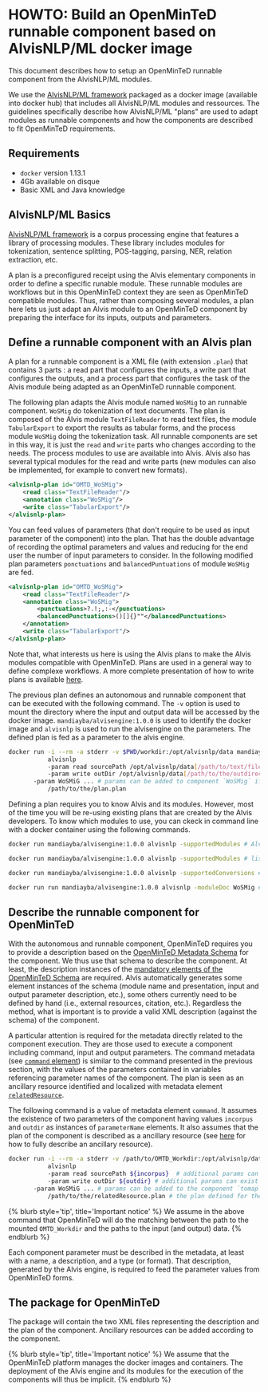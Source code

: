 # HOWTO: Build an OpenMinTeD runnable component based on AlvisNLP/ML docker image

This document describes how to setup an OpenMinTeD runnable component from the AlvisNLP/ML modules.

We use the [AlvisNLP/ML framework](https://github.com/Bibliome/alvisnlp) packaged as a docker image (available into docker hub) that includes all AlvisNLP/ML modules and ressources. The guidelines specifically describe how AlvisNLP/ML "plans" are used to adapt modules as runnable components and how the components are described to fit OpenMinTeD requirements.

## Requirements

* `docker` version 1.13.1
* 4Gb available on disque
* Basic XML and Java knowledge

## AlvisNLP/ML Basics

[AlvisNLP/ML framework](https://github.com/Bibliome/alvisnlp) is a corpus processing engine that features a library of processing modules. These library includes modules for tokenization, sentence splitting, POS-tagging, parsing, NER, relation extraction, etc.

<!-- Users run AlvisNLP/ML -->

<!--AlvisNLP
Before going further, let's define the notion of plan into Alvis. --> A plan is a preconfigured receipt using the Alvis elementary components in order to define a specific runable module. These runnable modules are workflows but in this OpenMinTeD context they are seen as OpenMinTeD compatible modules. Thus, rather than composing several modules, a plan here lets us just adapt an Alvis module to an OpenMinTeD component by preparing the interface for its inputs, outputs and parameters.

## Define a runnable component with an Alvis plan
A plan for a runnable component is a XML file (with extension `.plan`) that contains 3 parts : a read part that configures the inputs, a write part that configures the outputs, and a process part that configures the task of the Alvis module being adapted as an OpenMinTeD runnable component.

The following plan adapts the Alvis module named `WoSMig` to an runnable component. `WoSMig` do tokenization of text documents. The plan is composed of the Alvis module `TextFileReader` to read text files, the module `TabularExport` to export the results as tabular forms, and the process module `WoSMig` doing the tokenization task. All runnable components are set in this way, it is just the `read` and `write` parts who changes according to the needs. The process modules to use are available into Alvis. Alvis also has several typical modules for the read and write parts (new modules can also be implemented, for example to convert new formats).
```xml
<alvisnlp-plan id="OMTD_WoSMig">
	<read class="TextFileReader"/>
	<annotation class="WoSMig"/>
	<write class="TabularExport"/>
</alvisnlp-plan>
```

You can feed values of parameters (that don't require to be used as input parameter of the component) into the plan. That has the double advantage of recording the optimal parameters and values and reducing for the end user the number of input parameters to consider. In the following modified plan parameters `ponctuations` and `balancedPuntuations` of module `WoSMig` are fed.
```xml
<alvisnlp-plan id="OMTD_WoSMig">
	<read class="TextFileReader"/>
	<annotation class="WoSMig">
  		<punctuations>?.!;,:-</punctuations>
  		<balancedPunctuations>()[]{}""</balancedPunctuations>
	</annotation>
	<write class="TabularExport"/>
</alvisnlp-plan>
```


Note that, what interests us here is using the Alvis plans to make the Alvis modules compatible with OpenMinTeD. Plans are used in a general way to define complexe workflows. A more complete presentation of how to write plans is available [here](https://github.com/Bibliome/alvisnlp/wiki/Writing-plans). 

The previous plan defines an autonomous and runnable component that can be executed with the following command. The `-v` option is used to mount the directory where the input and output data will be accessed by the docker image. `mandiayba/alvisengine:1.0.0` is used to identify the docker image and `alvisnlp` is used to run the alvisengine on the parameters. The defined plan is fed as a parameter to the alvis engine.
```bash
docker run -i --rm -a stderr -v $PWD/workdir:/opt/alvisnlp/data mandiayba/alvisengine:1.0.0 
           alvisnlp
           -param read sourcePath /opt/alvisnlp/data[/path/to/text/files]  # `sourcePath` to locate input by component `TextFileReader`
           -param write outDir /opt/alvisnlp/data[/path/to/the/outdirectory/] # `outDir` to locate output by component `TabularExport` 
	   -param WoSMiG ... # params can be added to component `WoSMig` if needed
           /path/to/the/plan.plan
```

Defining a plan requires you to know Alvis and its modules. However, most of the time you will be re-using existing plans that are created by the Alvis developers. To know which modules to use, you can ckeck in command line with a docker container using the following commands.
```bash
docker run mandiayba/alvisengine:1.0.0 alvisnlp -supportedModules # Alvis general help

docker run mandiayba/alvisengine:1.0.0 alvisnlp -supportedModules # list modules, including some typical readers and writers

docker run mandiayba/alvisengine:1.0.0 alvisnlp -supportedConversions # list more complex converters

docker run run mandiayba/alvisengine:1.0.0 alvisnlp -moduleDoc WoSMig # a user-document of component named `WoSMig` 
```

## Describe the runnable component for OpenMinTeD
With the autonomous and runnable component, OpenMinTeD requires you to provide a description based on the [OpenMinTeD Metadata Schema](https://guidelines.openminted.eu/the_omtd-share_metadata_schema.html) for the component. We thus use that schema to describe the component. At least, the description instances of the [mandatory elements of the OpenMinTeD Schema](https://guidelines.openminted.eu/guidelines_for_providers_of_sw_resources/recommended_schema_for_sw_resources.html) are required. Alvis  automatically generates some element instances of the schema (module name and presentation, input and output parameter description, etc.), some others currently need to be defined by hand (i.e., external resources, citation, etc.). Regardless the method, what is important is to provide a valid XML description (against the schema) of the component.

A particular attention is required for the metadata directly related to the component execution. They are those used to execute a component including command, input and output parameters. The command metadata (see [`command` element](https://guidelines.openminted.eu/components_command.html)) is similar to the command presented in the previous section, with the values of the parameters contained in variables referencing parameter names of the component. The plan is seen as an ancillary resource identified and localized with metadata element [`relatedResource`](https://guidelines.openminted.eu/compoments_relatedResource.md). 

The following command is a value of metadata element `command`. It assumes the existence of two parameters of the component having values `incorpus` and `outdir` as instances of `parameterName` elements. It also assumes that the plan of the component is described as a ancillary resource (see [here](https://guidelines.openminted.eu/guidelines_for_providers_of_ancillary_resources/)  for how to fully describe an ancillary resource). 
```bash
docker run -i --rm -a stderr -v /path/to/OMTD_Workdir:/opt/alvisnlp/data mandiayba/alvisengine:1.0.0 
           alvisnlp
           -param read sourcePath ${incorpus}  # additional params can exist according to the component `read` 
           -param write outDir ${outdir} # additional params can exist according to the component  `write` 
	   -param WoSMiG ... # params can be added to the component `tomap` if required by the usage
           /path/to/the/relatedResource.plan # the plan defined for the module is provided as a related resource
```
{% blurb style='tip', title='Important notice' %}
We assume in the above command that OpenMinTeD will do the matching between the path to the mounted `OMTD_Workdir` and the paths to the input (and output) data.
{% endblurb %}

Each component parameter must be described in the metadata, at least with a name, a description, and a type (or format). That description, generated by the Alvis engine, is required to feed the parameter values from OpenMinTeD forms.

## The package for OpenMinTeD
The package will contain the two XML files representing the description and the plan of the component. Ancillary resources can be added according to the component.

{% blurb style='tip', title='Important notice' %}
We assume that the OpenMinTeD platform manages the docker images and containers. The deployment of the Alvis engine and its modules for the execution of the components will thus be implicit.
{% endblurb %}

